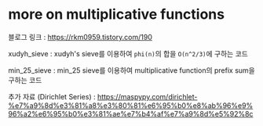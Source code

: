 # more on multiplicative functions

블로그 링크 : https://rkm0959.tistory.com/190

xudyh_sieve : xudyh's sieve를 이용하여 `phi(n)`의 합을 `O(n^2/3)`에 구하는 코드

min_25_sieve : min_25 sieve를 이용하여 multiplicative function의 prefix sum을 구하는 코드

추가 자료 (Dirichlet Series) : https://maspypy.com/dirichlet-%e7%a9%8d%e3%81%a8%e3%80%81%e6%95%b0%e8%ab%96%e9%96%a2%e6%95%b0%e3%81%ae%e7%b4%af%e7%a9%8d%e5%92%8c

